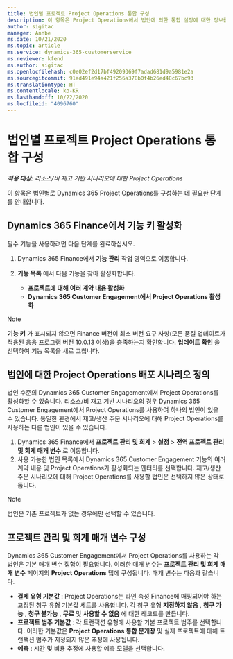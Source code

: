 ```yaml
---
title: 법인별 프로젝트 Project Operations 통합 구성
description: 이 항목은 Project Operations에서 법인에 의한 통합 설정에 대한 정보를 제공합니다.
author: sigitac
manager: Annbe
ms.date: 10/21/2020
ms.topic: article
ms.service: dynamics-365-customerservice
ms.reviewer: kfend
ms.author: sigitac
ms.openlocfilehash: c0e02ef2d17bf49209369f7adad681d9a5981e2a
ms.sourcegitcommit: 91ad491e94a421f256a378b0f4b26ed48c67bc93
ms.translationtype: HT
ms.contentlocale: ko-KR
ms.lasthandoff: 10/22/2020
ms.locfileid: "4096760"
---
```

# <a name="configure-project-operations-integration-per-legal-entity"></a>법인별 프로젝트 Project Operations 통합 구성 

_**적용 대상:** 리소스/비 재고 기반 시나리오에 대한 Project Operations_

이 항목은 법인별로 Dynamics 365 Project Operations를 구성하는 데 필요한 단계를 안내합니다.

## <a name="enable-feature-keys-in-dynamics-365-finance"></a>Dynamics 365 Finance에서 기능 키 활성화

필수 기능을 사용하려면 다음 단계를 완료하십시오.

1. Dynamics 365 Finance에서 **기능 관리** 작업 영역으로 이동합니다.
2. **기능 목록** 에서 다음 기능을 찾아 활성화합니다.
  
    - **프로젝트에 대해 여러 계약 내용 활성화**
    - **Dynamics 365 Customer Engagement에서 Project Operations 활성화**

> [!NOTE]
> **기능 키** 가 표시되지 않으면 Finance 버전이 최소 버전 요구 사항(모든 품질 업데이트가 적용된 응용 프로그램 버전 10.0.13 이상)을 충족하는지 확인합니다. **업데이트 확인** 을 선택하여 기능 목록을 새로 고칩니다.

## <a name="define-the-project-operations-deployment-scenario-for-a-legal-entity"></a>법인에 대한 Project Operations 배포 시나리오 정의

법인 수준의 Dynamics 365 Customer Engagement에서 Project Operations를 활성화할 수 있습니다. 리소스/비 재고 기반 시나리오의 경우 Dynamics 365 Customer Engagement에서 Project Operations를 사용하여 하나의 법인이 있을 수 있습니다. 동일한 환경에서 재고/생산 주문 시나리오에 대해 Project Operations를 사용하는 다른 법인이 있을 수 있습니다.

1. Dynamics 365 Finance에서 **프로젝트 관리 및 회계** > **설정** > **전역 프로젝트 관리 및 회계 매개 변수** 로 이동합니다.
2. 사용 가능한 법인 목록에서 Dynamics 365 Customer Engagement 기능의 여러 계약 내용 및 Project Operations가 활성화되는 엔터티를 선택합니다. 재고/생산 주문 시나리오에 대해 Project Operations를 사용할 법인은 선택하지 않은 상태로 둡니다.

> [!NOTE]
> 법인은 기존 프로젝트가 없는 경우에만 선택할 수 있습니다.

## <a name="configure-project-management-and-accounting-parameters"></a>프로젝트 관리 및 회계 매개 변수 구성

Dynamics 365 Customer Engagement에서 Project Operations를 사용하는 각 법인은 기본 매개 변수 집합이 필요합니다. 이러한 매개 변수는 **프로젝트 관리 및 회계 매개 변수** 페이지의 **Project Operations** 탭에 구성됩니다. 매개 변수는 다음과 같습니다.

  - **결제 유형 기본값** : Project Operations는 라인 속성 Finance에 매핑되어야 하는 고정된 청구 유형 기본값 세트를 사용합니다. 각 청구 유형 **지정하지 않음** , **청구 가능** , **청구 불가능** , **무료** 및 **사용할 수 없음** 에 대한 레코드를 만듭니다.
  - **프로젝트 범주 기본값** : 각 트랜잭션 유형에 사용할 기본 프로젝트 범주를 선택합니다. 이러한 기본값은 **Project Operations 통합 분개장** 및 실제 프로젝트에 대해 트랜잭션 범주가 지정되지 않은 추정에 사용됩니다.
  - **예측** : 시간 및 비용 추정에 사용할 예측 모델을 선택합니다.
